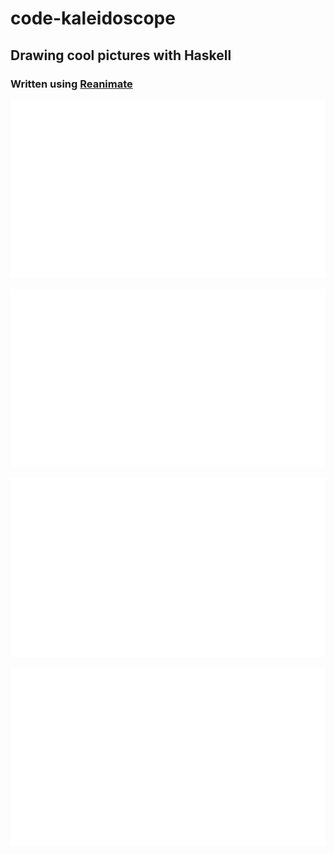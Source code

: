 # code-kaleidoscope  

## Drawing cool pictures with Haskell  
### Written using [Reanimate](https://github.com/reanimate/reanimate)  


![](images/big-1.gif) 
 
![](images/big-2.gif)  

![](images/big-3.gif)  

![](images/big-4.gif)  
